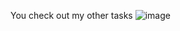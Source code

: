 You check out my other tasks ![image](https://user-images.githubusercontent.com/94290462/142163072-fa8e86ee-1d7c-4853-8dd2-447beffd6a1c.png)

